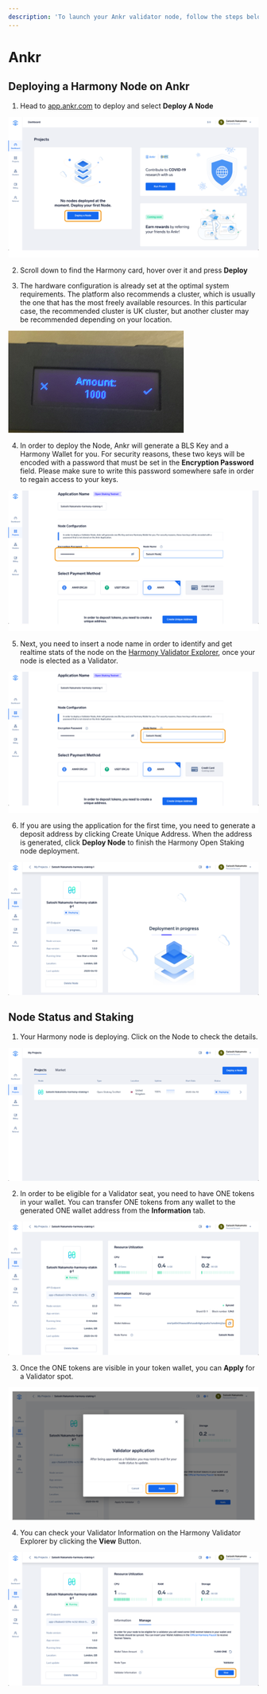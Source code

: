```yaml
---
description: 'To launch your Ankr validator node, follow the steps below.'
---
```


# Ankr

## Deploying a Harmony Node on Ankr

1. Head to [app.ankr.com](http://app.ankr.com/) to deploy and select **Deploy A Node**

![](../../.gitbook/assets/image%20%28100%29.png)

2. Scroll down to find the Harmony card, hover over it and press **Deploy** 

3. The hardware configuration is already set at the optimal system requirements. The platform also recommends a cluster, which is usually the one that has the most freely available resources. In this particular case, the recommended cluster is UK cluster, but another cluster may be recommended depending on your location.  


![](../../.gitbook/assets/image%20%28103%29.png)

4. In order to deploy the Node, Ankr will generate a BLS Key and a Harmony Wallet for you. For security reasons, these two keys will be encoded with a password that must be set in the **Encryption Password** field. Please make sure to write this password somewhere safe in order to regain access to your keys.

![](../../.gitbook/assets/image%20%28157%29.png)

5. Next, you need to insert a node name in order to identify and get realtime stats of the node on the [Harmony Validator Explorer](https://staking.harmony.one/validators), once your node is elected as a Validator.

![](../../.gitbook/assets/image%20%2836%29.png)

6. If you are using the application for the first time, you need to generate a deposit address by clicking Create Unique Address. When the address is generated, click **Deploy Node** to finish the Harmony Open Staking node deployment.

![](../../.gitbook/assets/image%20%2873%29.png)

## Node Status and Staking

1. Your Harmony node is deploying. Click on the Node to check the details.

![](../../.gitbook/assets/image%20%2877%29.png)

2. In order to be eligible for a Validator seat, you need to have ONE tokens in your wallet. You can transfer ONE tokens from any wallet to the generated ONE wallet address from the **Information** tab.

![](../../.gitbook/assets/image%20%28155%29.png)

3. Once the ONE tokens are visible in your token wallet, you can **Apply** for a Validator spot.

![](../../.gitbook/assets/image%20%28165%29.png)

4. You can check your Validator Information on the Harmony Validator Explorer by clicking the **View** Button.

![](../../.gitbook/assets/image%20%28154%29.png)


